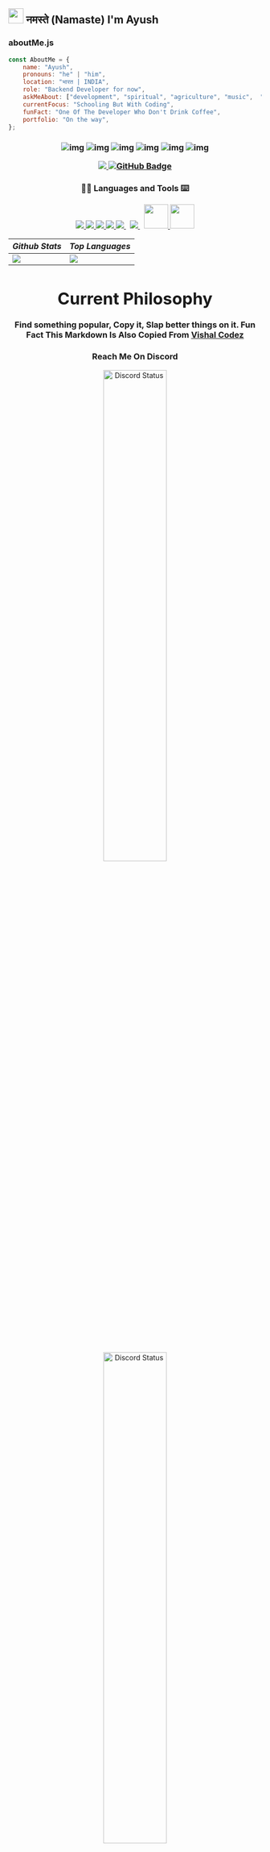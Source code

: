 <h2><img src="https://cdn.discordapp.com/attachments/1057664090429997156/1194052989976072254/namaste.png?ex=65aef381&is=659c7e81&hm=eba8778c93ddbf3988850589231e72015f929f97e38734ec6680734ff35a0d26" width="30"/> नमस्ते (Namaste) I'm Ayush <img 

</em></p>

### aboutMe.js

```js
const AboutMe = {
    name: "Ayush",
    pronouns: "he" | "him",
    location: "भारत | INDIA",
    role: "Backend Developer for now",
    askMeAbout: ["development", "spiritual", "agriculture", "music",  "gaming"],
    currentFocus: "Schooling But With Coding",
    funFact: "One Of The Developer Who Don't Drink Coffee",
    portfolio: "On the way",
};
```
<h3 align="center">




 

![img](https://custom-icon-badges.herokuapp.com/badge/Repo-blue.svg?logo=repo)
![img](https://custom-icon-badges.herokuapp.com/badge/Star-yellow.svg?logo=star)
![img](https://custom-icon-badges.herokuapp.com/badge/Issue-red.svg?logo=issue)
![img](https://custom-icon-badges.herokuapp.com/badge/Fork-orange.svg?logo=fork)
![img](https://custom-icon-badges.herokuapp.com/badge/Commit-green.svg?logo=commit)
![img](https://custom-icon-badges.herokuapp.com/badge/Pull%20Request-purple.svg?logo=pr)



  <a href="https://github.com/grdAyush">
    <img src="https://komarev.com/ghpvc/?username=grdAyush">
</a>
<a href="https://github.com/grdAyush?tab=followers"><img src="https://img.shields.io/github/followers/grdAyush?label=Followers&style=social" alt="GitHub Badge"></a>
  </h3>
  



<h3 align="center">
  🧑‍💻 Languages and Tools ⌨️
  </p>
<p align="center">
    <a href="https://www.javascript.com/" target="_blank"> <img src="https://img.icons8.com/color/48/000000/javascript--v1.png"/> </a> 
    <a href="https://www.typescriptlang.org/" target="_blank"> <img src="https://img.icons8.com/color/48/000000/typescript"/> </a> 
    <a href="https://www.w3.org/html/" target="_blank"> <img src="https://img.icons8.com/color/48/000000/html-5.png"/> </a> 
    <a href="https://www.w3schools.com/css/" target="_blank"> <img src="https://img.icons8.com/color/48/000000/css3.png"/> </a> 
    <a style="padding-right:8px;" href="https://nodejs.org" target="_blank"> <img src="https://img.icons8.com/fluency/48/000000/node-js.png"/> </a> 
    <a style="padding-right:8px;" href="https://git-scm.com/" target="_blank"> <img src="https://img.icons8.com/color/48/000000/git.png"/> </a> 
    <a href="https://www.mongodb.com/" target="_blank"> <img src="https://img.icons8.com/color/96/000000/mongodb.png" width="48" height="48"/> </a> 
 <a href="https://xata.io/" target="_blank"> <img src="https://images.saasworthy.com/tr:w-178,h-0/xata_40802_logo_1667550917_ny7fp.jpg" width="48" height="48"/> </a> 
 </p>



<div align="center">
	
  | _**Github Stats**_ | _**Top Languages**_ |
  | ----------- | ------------- |
  | <img src="https://github-readme-stats.vercel.app/api?username=grdAyush&show_icons=true&theme=dark"/> | <img src="https://github-readme-stats.vercel.app/api/top-langs/?username=grdAyush&layout=compact&theme=dark"/> |


</div>
<div align="center">

# Current Philosophy

</div>

<p align="center">
Find something popular, Copy it, Slap better things on it. Fun Fact This Markdown Is Also Copied From <a href="https://github.com/vishalcodez/">Vishal Codez</a>
</p>

<h3 align="center">Reach Me On Discord</h3>

<p align="center">
    <a href="https://discord.gg/HjnjsdSUWK" target="_blank">
        <img width="50%" align="center" alt="Discord Status" src="https://lanyard.cnrad.dev/api/1051806381461745664?bg=1f1f1f&borderRadius=5px&theme=:theme&showDisplayName=true">
    </a>
    <a href="https://discord.gg/HjnjsdSUWK" target="_blank">
        <img width="50%" align="center" alt="Discord Status" src="https://lanyard.cnrad.dev/api/773366371919593503?bg=1f1f1f&borderRadius=5px&theme=:theme&showDisplayName=true">
    </a>
</p>





